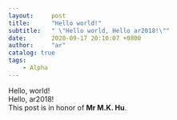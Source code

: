```yaml
---
layout:     post
title:      "Hello world!"
subtitle:   " \"Hello world, Hello ar2018!\""
date:       2020-09-17 20:10:07 +0800
author:     "ar"
catalog: true
tags:
    - Alpha
---
```


Hello, world!  
Hello, ar2018!  
This post is in honor of **Mr M.K. Hu**.
